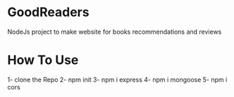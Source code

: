 # GoodReaders
NodeJs project to make website for books recommendations and reviews 

# How To Use 
1- clone the Repo
2- npm init 
3- npm i express
4- npm i mongoose
5- npm i cors
